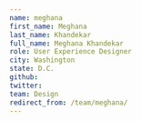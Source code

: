 ```yaml
---
name: meghana
first_name: Meghana
last_name: Khandekar
full_name: Meghana Khandekar
role: User Experience Designer
city: Washington
state: D.C.
github: 
twitter: 
team: Design
redirect_from: /team/meghana/
---
```

